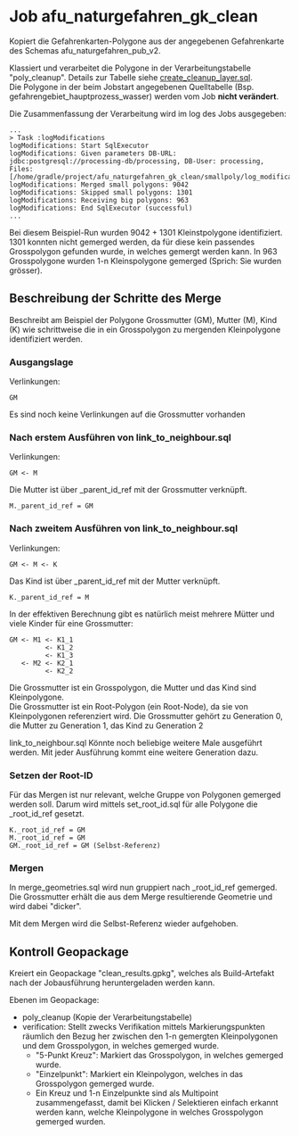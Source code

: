 # Job afu_naturgefahren_gk_clean

Kopiert die Gefahrenkarten-Polygone aus der angegebenen Gefahrenkarte des Schemas afu_naturgefahren_pub_v2.

Klassiert und verarbeitet die Polygone in der Verarbeitungstabelle "poly_cleanup". 
Details zur Tabelle siehe [create_cleanup_layer.sql](smallpoly/create_cleanup_layer.sql).   
Die Polygone in der beim Jobstart angegebenen Quelltabelle (Bsp. gefahrengebiet_hauptprozess_wasser) werden vom Job **nicht verändert**.

Die Zusammenfassung der Verarbeitung wird im log des Jobs ausgegeben:

    ...
    > Task :logModifications
    logModifications: Start SqlExecutor
    logModifications: Given parameters DB-URL: jdbc:postgresql://processing-db/processing, DB-User: processing, Files: [/home/gradle/project/afu_naturgefahren_gk_clean/smallpoly/log_modifications.sql]
    logModifications: Merged small polygons: 9042
    logModifications: Skipped small polygons: 1301
    logModifications: Receiving big polygons: 963
    logModifications: End SqlExecutor (successful)
    ...

Bei diesem Beispiel-Run wurden 9042 + 1301 Kleinstpolygone identifiziert. 1301 konnten nicht gemerged werden, da für diese kein passendes Grosspolygon gefunden wurde, in welches gemergt werden kann. In 963 Grosspolygone wurden 1-n Kleinspolygone gemerged (Sprich: Sie wurden grösser).

## Beschreibung der Schritte des Merge

Beschreibt am Beispiel der Polygone Grossmutter (GM), Mutter (M), Kind (K) wie schrittweise die in ein Grosspolygon zu mergenden Kleinpolygone identifiziert werden.

### Ausgangslage

Verlinkungen:

    GM

Es sind noch keine Verlinkungen auf die Grossmutter vorhanden

### Nach erstem Ausführen von link_to_neighbour.sql

Verlinkungen:

    GM <- M

Die Mutter ist über _parent_id_ref mit der Grossmutter verknüpft. 

    M._parent_id_ref = GM

### Nach zweitem Ausführen von link_to_neighbour.sql

Verlinkungen:

    GM <- M <- K

Das Kind ist über _parent_id_ref mit der Mutter verknüpft.

    K._parent_id_ref = M

In der effektiven Berechnung gibt es natürlich meist mehrere Mütter und viele Kinder für eine Grossmutter:

    GM <- M1 <- K1_1
             <- K1_2
             <- K1_3
       <- M2 <- K2_1 
             <- K2_2 


Die Grossmutter ist ein Grosspolygon, die Mutter und das Kind sind Kleinpolygone.   
Die Grossmutter ist ein Root-Polygon (ein Root-Node), da sie von Kleinpolygonen referenziert wird.
Die Grossmutter gehört zu Generation 0, die Mutter zu Generation 1, das Kind zu Generation 2

link_to_neighbour.sql Könnte noch beliebige weitere Male ausgeführt werden. Mit jeder Ausführung kommt eine weitere Generation dazu.

### Setzen der Root-ID

Für das Mergen ist nur relevant, welche Gruppe von Polygonen gemerged werden soll. Darum wird mittels set_root_id.sql für alle Polygone die _root_id_ref gesetzt.

    K._root_id_ref = GM
    M._root_id_ref = GM
    GM._root_id_ref = GM (Selbst-Referenz)

### Mergen

In merge_geometries.sql wird nun gruppiert nach _root_id_ref gemerged. Die Grossmutter
erhält die aus dem Merge resultierende Geometrie und wird dabei "dicker".

Mit dem Mergen wird die Selbst-Referenz wieder aufgehoben.

## Kontroll Geopackage 

Kreiert ein Geopackage "clean_results.gpkg", welches als Build-Artefakt nach der Jobausführung heruntergeladen werden kann.

Ebenen im Geopackage:

* poly_cleanup (Kopie der Verarbeitungstabelle)
* verification: Stellt zwecks Verifikation mittels Markierungspunkten räumlich den Bezug her zwischen den 1-n gemergten Kleinpolygonen und dem Grosspolygon, in welches gemerged wurde.
    * "5-Punkt Kreuz": Markiert das Grosspolygon, in welches gemerged wurde.
    * "Einzelpunkt": Markiert ein Kleinpolygon, welches in das Grosspolygon gemerged wurde.
    * Ein Kreuz und 1-n Einzelpunkte sind als Multipoint zusammengefasst, damit bei Klicken / Selektieren einfach erkannt werden kann, welche Kleinpolygone in welches Grosspolygon gemerged wurden.
